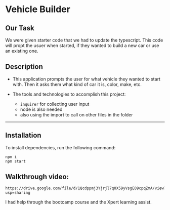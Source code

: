 # Vehicle Builder

## Our Task

We were given starter code that we had to update the typescript. This code will propt the usuer when started, if they wanted to build a new car or use an existing one.

## Description

* This application prompts the user for what vehicle they wanted to start with. Then it asks them what kind of car it is, color, make, etc. 

* The tools and technologies to accomplish this project:

  * `inquirer` for collecting user input
  * node is also needed
  * also using the import to call on other files in the folder

---
## Installation
To install dependencies, run the following command:
```
npm i
npm start
```

## Walkthrough video:
```
https://drive.google.com/file/d/1Qcdppmj3Yjrjl7q0X59yVsgE09cpqZmA/view?usp=sharing
```

I had help through the bootcamp course and the Xpert learning assist.